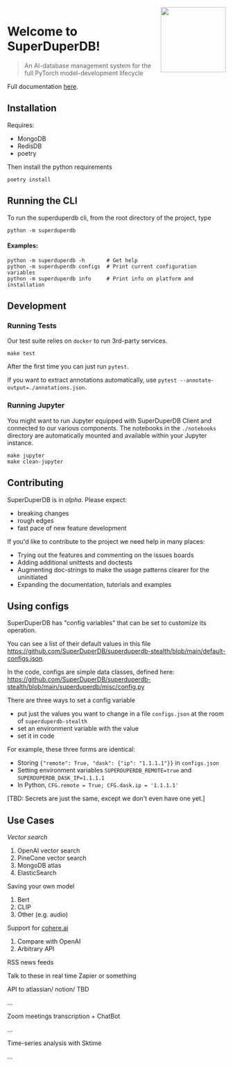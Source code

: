 <a href="https://www.superduperdb.com">
  <img
    src="https://raw.githubusercontent.com/superduperdb/superduperdb-stealth/img/symbol_purple.png"
    width="150"
    align="right"
    />
</a>

# Welcome to SuperDuperDB!

> An AI-database management system for the full PyTorch model-development lifecycle

Full documentation [here](https://superduperdb.github.io/superduperdb).

## Installation

Requires:

- MongoDB
- RedisDB
- poetry

Then install the python requirements

```
poetry install
```

## Running the CLI

To run the superduperdb cli, from the root directory of the project, type

```
python -m superduperdb
```

#### Examples:

```
python -m superduperdb -h       # Get help
python -m superduperdb configs  # Print current configuration variables
python -m superduperdb info     # Print info on platform and installation
```

## Development

### Running Tests

Our test suite relies on `docker` to run 3rd-party services.

```shell
make test
```

After the first time you can just run `pytest`.

If you want to extract annotations automatically, use `pytest
--annotate-output=./annotations.json`.

### Running Jupyter

You might want to run Jupyter equipped with SuperDuperDB Client and connected to our
various components.
The notebooks in the `./notebooks` directory are automatically mounted and available
within your Jupyter instance.

```shell
make jupyter
make clean-jupyter
```

## Contributing

SuperDuperDB is in *alpha*. Please expect:

- breaking changes
- rough edges
- fast pace of new feature development

If you'd like to contribute to the project we need help in many places:

- Trying out the features and commenting on the issues boards
- Adding additional unittests and doctests
- Augmenting doc-strings to make the usage patterns clearer for the uninitiated
- Expanding the documentation, tutorials and examples

## Using configs

SuperDuperDB has "config variables" that can be set to customize its operation.

You can see a list of their default values in this file https://github.com/SuperDuperDB/superduperdb-stealth/blob/main/default-configs.json.

In the code, configs are simple data classes, defined here: https://github.com/SuperDuperDB/superduperdb-stealth/blob/main/superduperdb/misc/config.py

There are three ways to set a config variable

* put just the values you want to change in a file `configs.json` at the room of `superduperdb-stealth`
* set an environment variable with the value
* set it in code

For example, these three forms are identical:

* Storing `{"remote": True, "dask": {"ip": "1.1.1.1"}}` in `configs.json`
* Setting environment variables `SUPERDUPERDB_REMOTE=true` and
  `SUPERDUPERDB_DASK_IP=1.1.1.1`
* In Python, `CFG.remote = True; CFG.dask.ip = '1.1.1.1'`

[TBD: Secrets are just the same, except we don't even have one yet.]


## Use Cases

*Vector search*

1. OpenAI vector search
1. PineCone vector search
1. MongoDB atlas
1. ElasticSearch

Saving your own model

1. Bert
1. CLIP
1. Other (e.g. audio)

Support for [cohere.ai]()

1. Compare with OpenAI
1. Arbitrary API

RSS news feeds

Talk to these in real time
Zapier or something

API to atlassian/ notion/ TBD

...

Zoom meetings transcription + ChatBot

...

Time-series analysis with Sktime

...
